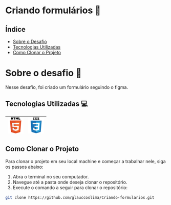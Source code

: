 # Criando formulários 🎨

## Índice

- [Sobre o Desafio](#sobre-o-desafio-)
- [Tecnologias Utilizadas](#tecnologias-utilizadas-)
- [Como Clonar o Projeto](#como-clonar-o-projeto)

# Sobre o desafio 🚀

Nesse desafio, foi criado um formulário seguindo o figma.

## Tecnologias Utilizadas 💻

| <img src="https://raw.githubusercontent.com/glauccoslima/servidor_estaticos/7a3d5d598367eb95727e0a053587a50bdbff3847/html5.svg" width="50" height="50"> | <img src="https://raw.githubusercontent.com/glauccoslima/servidor_estaticos/7a3d5d598367eb95727e0a053587a50bdbff3847/css3.svg" width="50" height="50"> |
|:---:|:---:|

## Como Clonar o Projeto

Para clonar o projeto em seu local machine e começar a trabalhar nele, siga os passos abaixo:

1. Abra o terminal no seu computador.
2. Navegue até a pasta onde deseja clonar o repositório.
3. Execute o comando a seguir para clonar o repositório:

```bash
git clone https://github.com/glauccoslima/Criando-formularios.git